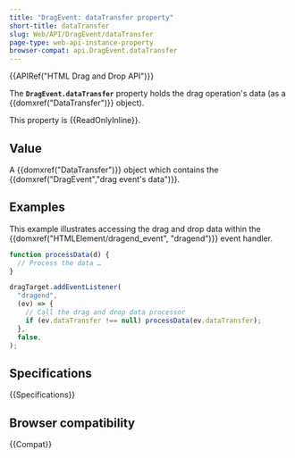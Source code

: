 ```yaml
---
title: "DragEvent: dataTransfer property"
short-title: dataTransfer
slug: Web/API/DragEvent/dataTransfer
page-type: web-api-instance-property
browser-compat: api.DragEvent.dataTransfer
---
```


{{APIRef("HTML Drag and Drop API")}}

The **`DragEvent.dataTransfer`** property holds the drag
operation's data (as a {{domxref("DataTransfer")}} object).

This property is {{ReadOnlyInline}}.

## Value

A {{domxref("DataTransfer")}} object which contains the {{domxref("DragEvent","drag event's data")}}.

## Examples

This example illustrates accessing the drag and drop data within the
{{domxref("HTMLElement/dragend_event", "dragend")}} event handler.

```js
function processData(d) {
  // Process the data …
}

dragTarget.addEventListener(
  "dragend",
  (ev) => {
    // Call the drag and drop data processor
    if (ev.dataTransfer !== null) processData(ev.dataTransfer);
  },
  false,
);
```

## Specifications

{{Specifications}}

## Browser compatibility

{{Compat}}
